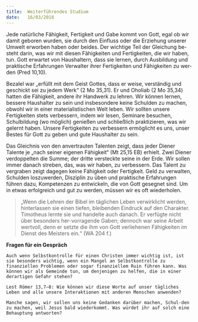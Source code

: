 ```yaml
---
title:  Weiterführendes Studium
date:   16/03/2018
---
```


Jede natürliche Fähigkeit, Fertigkeit und Gabe kommt von Gott, egal ob wir damit geboren wurden, sie durch den Einfluss oder die Erziehung unserer Umwelt erworben haben oder beides. Der wichtige Teil der Gleichung be-steht darin, was wir mit diesen Fähigkeiten und Fertigkeiten, die wir haben, tun. Gott erwartet von Haushaltern, dass sie lernen, durch Ausbildung und praktische Erfahrungen Verwalter ihrer Fertigkeiten und Fähigkeiten zu wer-den (Pred 10,10). 

Bezalel war „erfüllt mit dem Geist Gottes, dass er weise, verständig und geschickt sei zu jedem Werk“ (2 Mo 35,31). Er und Oholiab (2 Mo 35,34) hatten die Fähigkeit, andere ihr Handwerk zu lehren. Wir können lernen, bessere Haushalter zu sein und insbesondere keine Schulden zu machen, obwohl wir in einer materialistischen Welt leben. Wir sollten unsere Fertigkeiten stets verbessern, indem wir lesen, Seminare besuchen, Schulbildung (wo möglich) genießen und schließlich praktizieren, was wir gelernt haben. Unsere Fertigkeiten zu verbessern ermöglicht es uns, unser Bestes für Gott zu geben und gute Haushalter zu sein. 

Das Gleichnis von den anvertrauten Talenten zeigt, dass jeder Diener Talente je „nach seiner eigenen Fähigkeit“ (Mt 25,15 EB) erhielt. Zwei Diener verdoppelten die Summe; der dritte versteckte seine in der Erde. Wir sollen immer danach streben, das, was wir haben, zu verbessern. Das Talent zu vergraben zeigt dagegen keine Fähigkeit oder Fertigkeit. Geld zu verwalten, Schulden loszuwerden, Disziplin zu üben und praktische Erfahrungen führen dazu, Kompetenzen zu entwickeln, die von Gott gesegnet sind. Um in etwas erfolgreich und gut zu werden, müssen wir es oft wiederholen. 

> <p></p>
> „Wenn die Lehren der Bibel im täglichen Leben verwirklicht werden, hinterlassen sie einen tiefen, bleibenden Eindruck auf den Charakter. Timotheus lernte sie und handelte auch danach. Er verfügte nicht über besonders her-vorragende Gaben; dennoch war seine Arbeit wertvoll, denn er setzte die ihm von Gott verliehenen Fähigkeiten im Dienst des Meisters ein.“ (WA 204 f.) 

**Fragen für ein Gespräch** 

`Auch wenn Selbstkontrolle für einen Christen immer wichtig ist, ist sie besonders wichtig, wenn ein Mangel an Selbstkontrolle zu finanziellen Problemen oder sogar finanziellem Ruin führen kann. Was können wir als Gemeinde tun, um denjenigen zu helfen, die in einer derartigen Gefahr stehen?` 

`Lest Römer 13,7–8: Wie können wir diese Worte auf unser tägliches Leben und alle unsere Interaktionen mit anderen Menschen anwenden?` 

`Manche sagen, wir sollen uns keine Gedanken darüber machen, Schul-den zu machen, weil Jesus bald wiederkommt. Was würdet ihr auf solch eine Behauptung antworten?` 
